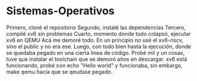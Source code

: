 # Sistemas-Operativos

Primero, cloné el repositorio
Segundo, instalé las dependencias
Tercero, compilé xv6 sin problemas
Cuarto, momento donde todo colapsó, ejecutar xv6 en QEMU
Acá me demoré todo. En un principio no usé el xv6-riscv, sino el public y no era ese. Luego, con todo bien hasta la ejecución, donde se quedaba pegado en una cierta linea de código. Probé mil y un cosas, tuve que instalar el toolchain que se demoró años en descargar.
xv6 está funcionando, probé con echo "Hello world" y funcionaba, sin embargo, make qemu hacía que se qeudase pegado.
